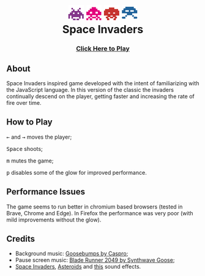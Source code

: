 <h1 align="center">
  <br>
    <img src="img/invader1.gif" alt="invader1">
    <img src="img/invader2.gif" alt="invader2">
    <img src="img/invader3.gif" alt="invader3">
    <img src="img/invader4.gif" alt="invader4">
  <br>
  Space Invaders
  <br>
</h1>
<h3 align="center">
  <a href="https://faakit.github.io/Javascript-Space-Invaders/">Click Here to Play</a>
</h3>

## About
Space Invaders inspired game developed with the intent of familiarizing with the
JavaScript language. In this version of the classic the invaders continually descend
on the player, getting faster and increasing the rate of fire over time.

## How to Play
<kbd>←</kbd> and <kbd>→</kbd> moves the player;

<kbd>Space</kbd> shoots;

<kbd>m</kbd> mutes the game;

<kbd>p</kbd> disables some of the glow for improved performance.

## Performance Issues
The game seems to run better in chromium based browsers (tested in Brave, Chrome and
Edge). In Firefox the performance was very poor (with mild improvements without 
the glow).

## Credits
- Background music: <a href="https://www.youtube.com/watch?v=dIp7mB_6H5k">Goosebumps by Caspro</a>;
- Pause screen music: <a href="https://www.youtube.com/watch?v=_gYjh863j4g">Blade Runner 2049 by Synthwave Goose</a>;
- <a href="https://www.classicgaming.cc/classics/space-invaders/sounds">Space Invaders</a>,
<a href="http://www.classicgaming.cc/classics/asteroids/sounds">Asteroids</a>
and <a href="https://freesound.org/people/MATRIXXX_/sounds/523762/">this</a>
sound effects.
